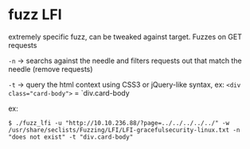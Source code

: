 # fuzz LFI

extremely specific fuzz, can be tweaked against target. 
Fuzzes on GET requests

`-n` -> searchs against the needle and filters requests out that match the needle (remove requests)

`-t` -> query the html context using CSS3 or jQuery-like syntax, ex: `<div class="card-body">` = `div.card-body

ex:
```
$ ./fuzz_lfi -u "http://10.10.236.88/?page=../../../../../" -w /usr/share/seclists/Fuzzing/LFI/LFI-gracefulsecurity-linux.txt -n "does not exist" -t "div.card-body"
```